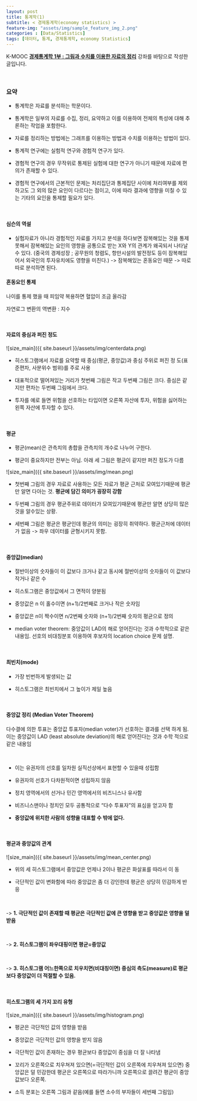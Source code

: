 ```yaml
---
layout: post
title: 통계학(1)
subtitle: < 경제통계학(economy statistics) >
feature-img: "assets/img/sample_feature_img_2.png"
categories : [Data/Statistics]
tags: [데이터, 통계, 경제통계학, economy Statistics]
---
```


K-MOOC **[경제통계학 1부 : 그림과 수치를 이용한 자료의 정리](http://www.kmooc.kr/courses/course-v1:SNUk+SNU212_204_1k+2019_T2/course/)** 강좌를 바탕으로 작성한 글입니다. 


<br>

### 요약

* 통계학은 자료를 분석하는 학문이다.

* 통계학은 일부의 자료를 수집, 정리, 요약하고 이를 이용하여 전체의 특성에 대해 추론하는 작업을 포함한다.

* 자료를 정리하는 방법에는 그래프를 이용하는 방법과 수치를 이용하는 방법이 있다.

* 통계적 연구에는 실험적 연구와 경험적 연구가 있다.

* 경험적 연구의 경우 무작위로 통제된 실험에 대한 연구가 아니기 때문에 자료에 편의가 존재할 수 있다.

* 경험적 연구에서의 근본적인 문제는 처리집단과 통제집단 사이에 처리여부를 제외하고도 그 외의 많은 요인이 다르다는 점이고, 이에 따라 결과에 영향을 미칠 수 있는 기타의 요인을 통제할 필요가 있다.


<br>

#### 심슨의 역설 
- 실험자료가 아니라 경험적인 자료를 가지고 분석을 하다보면 잠복해있는 것을 통제 못해서 잠복해있는 요인의 영향을 공통으로 받는 X와 Y의 관계가 왜곡되서 나타날 수 있다.
(중국의 경제성장 ; 공무원의 청렴도, 항만시설의 발전정도 등이 잠복해있어서 외국인의 투자유치에도 영향을 미친다.)
-> 잠복해있는 혼동요인 때문
-> 따로따로 분석하면 된다.



#### 혼동요인 통제
나이를 통제 했을 때 피임약 복용하면 혈압이 조금 올라감

자연로그 변환의 역변환 : 지수

<br>

#### 자료의 중심과 퍼진 정도


![size_main]({{ site.baseurl }}/assets/img/centerdata.png)

* 히스토그램에서 자료를 요약할 때 중심(평균, 중앙값)과 중심 주위로 퍼진 정
도(표준편차, 사분위수 범위)를 주로 사용

* 대표적으로 떨어져있는 거리가 첫번째 그림은 작고 두번째 그림은 크다. 중심은 같지만 편차는 두번째 그림에서 크다.

* 투자를 예로 들면 위험을 선호하는 타입이면 오른쪽 자산에 투자, 위험을 싫어하는 왼쪽 자산에 투자할 수 있다.


<br>

#### 평균

* 평균(mean)은 관측치의 총합을 관측치의 개수로 나누어 구한다. 

* 평균이 중요하지만 전부는 아님. 아래 세 그림은 평균이 같지만 퍼진 정도가 다름

![size_main]({{ site.baseurl }}/assets/img/mean.png)


* 첫번째 그림의 경우 자료로 사용하는 모든 자료가 평균 근처로 모여있기때문에 평균만 알면 다아는 것. **평균에 담긴 의미가 굉장히 강함**

* 두번째 그림의 경우 평균주위로 데이터가 모여있기때문에 평균만 알면 상당히 많은 것을 알수있는 상황. 

* 세번째 그림은 평균은 평균인데 평균의 의미는 굉장히 취약하다. 평균근처에 데이터가 없음 -> 좌우 데이터를 균형시키지 못함.


<br> 

#### 중앙값(median)

* 절반이상의 숫자들이 이 값보다 크거나 같고 동시에 절반이상의 숫자들이 이 값보다 작거나 같은 수

* 히스토그램은 중앙값에서 그 면적이 양분됨

* 중앙값은 n 이 홀수이면 (n+1)/2번째로 크거나 작은 숫자임

* 중앙값은 n이 짝수이면 n/2번째 숫자와 (n+1)/2번째 숫자의 평균으로 정의

* median voter theorem: 중앙값이 LAD의 해로 얻어진다는 것과 수학적으로 같은 내용임. 선호의 비대칭분포 이용하여 후보자의 location choice 문제 설명.

<br>

#### 최빈치(mode)

* 가장 빈번하게 발생되는 값

* 히스토그램은 최빈치에서 그 높이가 제일 높음

<br>

#### 중앙값 정리 (Median Voter Theorem)

다수결에 의한 투표는 중앙값 투표자(median voter)가 선호하는 결과를 선택 하게 됨.
이는 중앙값이 LAD (least absolute deviation)의 해로 얻어진다는 것과 수학 적으로 같은 내용임

<br>

* 이는 유권자의 선호를 일차원 실직선상에서 표현할 수 있을때 성립함 

* 유권자의 선호가 다차원적이면 성립하지 않음

* 정치 영역에서의 선거나 민간 영역에서의 비즈니스나 유사함

* 비즈니스맨이나 정치인 모두 공통적으로 “다수 투표자”의 표심을 얻고자 함

* **중앙값에 위치한 사람의 성향을 대표할 수 밖에 없다.**

<br>

#### 평균과 중앙값의 관계

![size_main]({{ site.baseurl }}/assets/img/mean_center.png)

* 위의 세 히스토그램에서 중앙값은 언제나 2이나 평균은 화살표를 따라서 이 동

* 극단적인 값이 변화함에 따라 중앙값은 좀 더 강인한데 평균은 상당히 민감하게 반응

<br>

-> **1. 극단적인 값이 존재할 때 평균은 극단적인 값에 큰 영향을 받고 중앙값은 영향을 덜 받음**

<br>

-> **2. 히스토그램이 좌우대핑이면 평균=중앙값**

<br>

-> **3. 히스토그램 어느한쪽으로 치우치면(비대칭이면) 중심의 측도(measure)로 평균보다 중앙값이 더 적절할 수 있음.**

<br>

#### 히스토그램의 세 가지 꼬리 유형

![size_main]({{ site.baseurl }}/assets/img/histogram.png)

* 평균은 극단적인 값의 영향을 받음

* 중앙값은 극단적인 값의 영향을 받지 않음

* 극단적인 값이 존재하는 경우 평균보다 중앙값이 중심을 더 잘 나타냄

* 꼬리가 오른쪽으로 치우쳐져 있으면(=극단적인 값이 오른쪽에 치우쳐져 있으면) 중앙값은 덜 민감한데 평균은 오른쪽으로 따라가니까 오른쪽으로 끌려간 평균이 중앙값보다 오른쪽.

* 소득 분포는 오른쪽 그림과 같음(예를 들면 소수의 부자들이 세번째 그림임)



